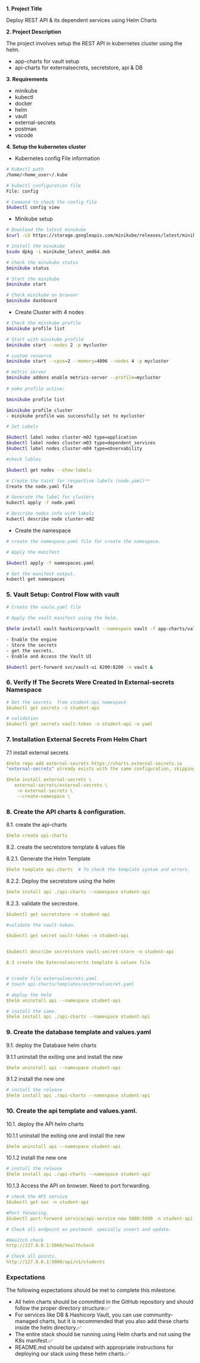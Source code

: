**1. Project Title**

Deploy REST API & its dependent services using Helm Charts

**2. Project Description**

The project involves setup the REST API in kubernetes cluster using the helm.
- app-charts for vault setup
- api-charts for externalsecrets, secretstore, api & DB


**3. Requirements**

- minikube
- kubectl
- docker
- helm
- vault
- external-secrets
- postman
- vscode

**4. Setup the kubernetes cluster**

- Kubernetes config File information

```bash
# Kubectl path
/home/<home_user>/.kube

# kubectl configuration file
File: config

# Command to check the config file
$kubectl config view
```

- Minikube setup

```bash
# Download the latest minukube
$curl -LO https://storage.googleapis.com/minikube/releases/latest/minikube_latest_amd64.deb

# Install the minukube
$sudo dpkg -i minikube_latest_amd64.deb

# Check the minukube status
$minikube status

# Start the minikube
$minikube start

# Check minikube on browser
$minikube dashboard
```

- Create Cluster with 4 nodes

```bash
# Check the minikube profile
$minikube profile list 

# Start with minikube profile
$minikube start --nodes 2 -p mycluster

# custom resource 
$minikube start --cpus=2 --memory=4096 --nodes 4 -p mycluster

# metric server
$minikube addons enable metrics-server --profile=mycluster
 
# make profile active: 

$minikube profile list

$minikube profile cluster
- minikube profile was successfully set to mycluster

# Set Labels

$kubectl label nodes cluster-m02 type=application
$kubectl label nodes cluster-m03 type=dependent_services
$kubectl label nodes cluster-m04 type=observability

#check lables

$kubectl get nodes --show-labels

# Create the taint for respective labels (node.yaml)**
Create the node.yaml file

# Generate the label for clusters
kubectl apply -f node.yaml

# Describe nodes info with labels
kubectl describe node cluster-m02

```

- Create the namespace

```bash
# create the namespace.yaml file for create the namespace.

# Apply the manifest

$kubectl apply -f namespaces.yaml

# Get the manifest output.
kubectl get namespaces

```

### 5. Vault Setup: Control Flow with vault

```bash
# Create the vaule.yaml file
   
# Apply the vault manifest using the helm.

$helm install vault hashicorp/vault --namespace vault -f app-charts/values.yaml

- Enable the engine 
- Store the secrets
- get the secrets.
- Enable and Access the Vault UI
```

```bash
$kubectl port-forward svc/vault-ui 8200:8200 -n vault &
```


### 6. Verify If The Secrets Were Created In External-secrets Namespace

```yaml
# Get the secrets  from student-api namespace
$kubectl get secrets -n student-api

# validation 
$kubectl get secrets vault-token -n student-api -o yaml
```

### 7. Installation External Secrets From Helm Chart

7.1 install external secrets

```yaml
$helm repo add external-secrets https://charts.external-secrets.io
"external-secrets" already exists with the same configuration, skipping

$helm install external-secrets \
   external-secrets/external-secrets \
    -n external-secrets \
    --create-namespace \

```

### 8. Create the API charts & configuration.

8.1. create the api-charts

```yaml
$helm create api-charts
```

8.2. create the secretstore template & values file

8.2.1. Generate the Helm Template

```yaml
$helm template api-charts  # To check the template syntax and errors.   
```

8.2.2. Deploy  the secretstore using the helm

```yaml
$helm install api ./api-charts --namespace student-api
```

8.2.3. validate the secrestore.

```yaml
$kubectl get secretstore -n student-api

#validate the vault-token.

$kubectl get secret vault-token -n student-api 


$kubectl describe secretstore vault-secret-store -n student-api

8.3 create the Externalsecrerts template & values file


# create file externalsecrets.yaml
# touch api-charts/templates/externalsecret.yaml

# deploy the helm 
$helm uninstall api --namespace student-api

# install the same.
$helm install api ./api-charts --namespace student-api
```



### 9. Create the database template and values.yaml

9.1. deploy the Database  helm charts

9.1.1 uninstall the exiting one and install the new

```yaml
$helm uninstall api --namespace student-api

```
9.1.2  install the new one

```yaml
# install the release 
$helm install api ./api-charts --namespace student-api
```


### 10. Create the api template and values.yaml.

10.1. deploy the API  helm charts

10.1.1 uninstall the exiting one and install the new

```yaml
$helm uninstall api --namespace student-api

```
10.1.2  install the new one

```yaml
# install the release 
$helm install api ./api-charts --namespace student-api
```

10.1.3 Access the API on browser.  Need to port forwarding. 

```yaml
# check the API service
$kubectl get svc -n student-api

#Port forwaring.
$kubectl port-forward service/api-service-new 5000:5000 -n student-api  &

# Check all endpoint on postmand. specially insert and update.

#Healtch check
http://127.0.0.1:5000/healthcheck

# Check all points.
http://127.0.0.1:5000/api/v1/students

```
### Expectations

The following expectations should be met to complete this milestone.
 - All helm charts should be committed in the GitHub repository and should follow the proper directory structure:✅
 - For services like DB & Hashicorp Vault, you can use community-managed charts, but it is recommended that you also add these charts inside the helm directory.✅
 - The entire stack should be running using Helm charts and not using the K8s manifest.✅
 - README.md should be updated with appropriate instructions for deploying our stack using these helm charts.✅
